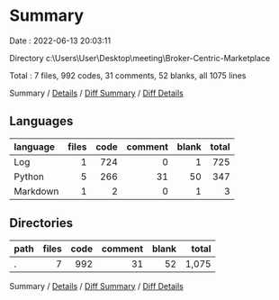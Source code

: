 # Summary

Date : 2022-06-13 20:03:11

Directory c:\\Users\\User\\Desktop\\meeting\\Broker-Centric-Marketplace

Total : 7 files,  992 codes, 31 comments, 52 blanks, all 1075 lines

Summary / [Details](details.md) / [Diff Summary](diff.md) / [Diff Details](diff-details.md)

## Languages
| language | files | code | comment | blank | total |
| :--- | ---: | ---: | ---: | ---: | ---: |
| Log | 1 | 724 | 0 | 1 | 725 |
| Python | 5 | 266 | 31 | 50 | 347 |
| Markdown | 1 | 2 | 0 | 1 | 3 |

## Directories
| path | files | code | comment | blank | total |
| :--- | ---: | ---: | ---: | ---: | ---: |
| . | 7 | 992 | 31 | 52 | 1,075 |

Summary / [Details](details.md) / [Diff Summary](diff.md) / [Diff Details](diff-details.md)